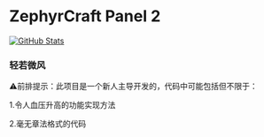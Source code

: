 # ZephyrCraft Panel 2 

[![GitHub Stats](https://github-readme-stats.vercel.app/api?username=litezero&repo=ZephyrCraft-Panel-2&show_icons=true&theme=radical)](https://github.com/litezero/ZephyrCraft-Panel-2)

### 轻若微风

⚠前排提示：此项目是一个新人主导开发的，代码中可能包括但不限于：

1.令人血压升高的功能实现方法

2.毫无章法格式的代码

